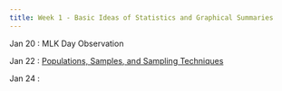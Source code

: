 ```yaml
---
title: Week 1 - Basic Ideas of Statistics and Graphical Summaries
---
```


Jan 20
: MLK Day Observation

Jan 22
: [Populations, Samples, and Sampling Techniques](https://rmshksu.github.io/stat240_spring2025/classes/d1-225-spr25.html)

Jan 24
: 
